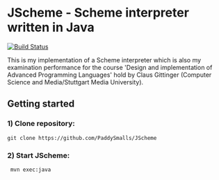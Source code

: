 # JScheme - Scheme interpreter written in Java

[![Build Status](https://travis-ci.org/PaddySmalls/JScheme.svg?branch=master)](https://travis-ci.org/PaddySmalls/JScheme)

This is my implementation of a Scheme interpreter which is also my examination performance for the course 
'Design and implementation of Advanced Programming Languages' hold by Claus Gittinger 
(Computer Science and Media/Stuttgart Media University).

## Getting started

### 1) Clone repository:
```git clone https://github.com/PaddySmalls/JScheme```

### 2) Start JScheme:
``` mvn exec:java```